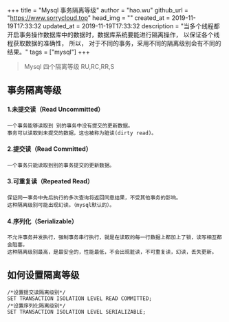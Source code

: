 +++
title = "Mysql 事务隔离等级"
author = "hao.wu"
github_url = "https://www.sorrycloud.top"
head_img = ""
created_at = 2019-11-19T17:33:32
updated_at = 2019-11-19T17:33:32
description = "当多个线程都开启事务操作数据库中的数据时，数据库系统要能进行隔离操作，
以保证各个线程获取数据的准确性， 所以， 对于不同的事务，采用不同的隔离级别会有不同的结果。"
tags = ["mysql"]
+++

> Mysql 四个隔离等级 RU,RC,RR,S

##  事务隔离等级
#### 1.未提交读（Read Uncommitted）
```
一个事务能够读取到 别的事务中没有提交的更新数据。
事务可以读取到未提交的数据，这也被称为脏读(dirty read)。
```

#### 2.提交读（Read Committed）
```
一个事务只能读取到别的事务提交的更新数据。
```

#### 3.可重复读（Repeated Read）
```
保证同一事务中先后执行的多次查询将返回同意结果，不受其他事务的影响。
这种隔离级别可能出现幻读。（mysql默认的）。
```

#### 4.序列化（Serializable）
```
不允许事务并发执行，强制事务串行执行，就是在读取的每一行数据上都加上了锁，读写相互都会阻塞。
这种隔离级别最高，是最安全的，性能最低，不会出现脏读，不可重复读，幻读，丢失更新。
```

##  如何设置隔离等级
```mysql
/*设置提交读隔离级别*/
SET TRANSACTION ISOLATION LEVEL READ COMMITTED;
/*设置序列化隔离级别*/
SET TRANSACTION ISOLATION LEVEL SERIALIZABLE;
```